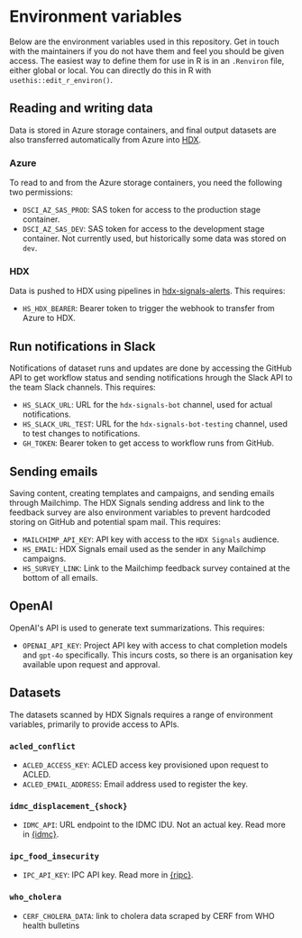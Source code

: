 # Environment variables

Below are the environment variables used in this repository. Get in touch with
the maintainers if you do not have them and feel you should be given access. The easiest
way to define them for use in R is in an `.Renviron` file, either global or local.
You can directly do this in R with `usethis::edit_r_environ()`.

## Reading and writing data

Data is stored in Azure storage containers, and final output datasets are also
transferred automatically from Azure into [HDX](https://data.humdata.org). 

### Azure

To read to and from the Azure storage containers, you need the following two permissions:

- `DSCI_AZ_SAS_PROD`: SAS token for access to the production stage container.
- `DSCI_AZ_SAS_DEV`: SAS token for access to the development stage container. Not
currently used, but historically some data was stored on `dev`.

### HDX

Data is pushed to HDX using pipelines in
[hdx-signals-alerts](https://github.com/OCHA-DAP/hdx-signals-alerts). This
requires:

- `HS_HDX_BEARER`: Bearer token to trigger the webhook to transfer from Azure to
HDX.

## Run notifications in Slack

Notifications of dataset runs and updates are done by accessing the GitHub API to
get workflow status and sending notifications hrough the Slack API to
the team Slack channels. This requires:

- `HS_SLACK_URL`: URL for the `hdx-signals-bot` channel, used for actual notifications.
- `HS_SLACK_URL_TEST`: URL for the `hdx-signals-bot-testing` channel, used to
test changes to notifications.
- `GH_TOKEN`: Bearer token to get access to workflow runs from GitHub.

## Sending emails

Saving content, creating templates and campaigns, and sending emails through Mailchimp.
The HDX Signals sending address and link to the feedback survey are also environment
variables to prevent hardcoded storing on GitHub and potential spam mail.
This requires:

- `MAILCHIMP_API_KEY`: API key with access to the `HDX Signals` audience.
- `HS_EMAIL`: HDX Signals email used as the sender in any Mailchimp campaigns.
- `HS_SURVEY_LINK`: Link to the Mailchimp feedback survey contained at the bottom of
all emails.

## OpenAI

OpenAI's API is used to generate text summarizations. This requires:

- `OPENAI_API_KEY`: Project API key with access to chat completion models and
`gpt-4o` specifically. This incurs costs, so there is an organisation key
available upon request and approval.

## Datasets

The datasets scanned by HDX Signals requires a range of environment variables,
primarily to provide access to APIs.

### `acled_conflict`

- `ACLED_ACCESS_KEY`: ACLED access key provisioned upon request to ACLED.
- `ACLED_EMAIL_ADDRESS`: Email address used to register the key.

### `idmc_displacement_{shock}`

- `IDMC_API`: URL endpoint to the IDMC IDU. Not an actual key. Read more in
[{idmc}](https://github.com/OCHA-DAP/idmc).

### `ipc_food_insecurity`

- `IPC_API_KEY`: IPC API key. Read more in [{ripc}](https://github.com/OCHA-DAP/ripc).

### `who_cholera`

- `CERF_CHOLERA_DATA`: link to cholera data scraped by CERF from WHO health bulletins
